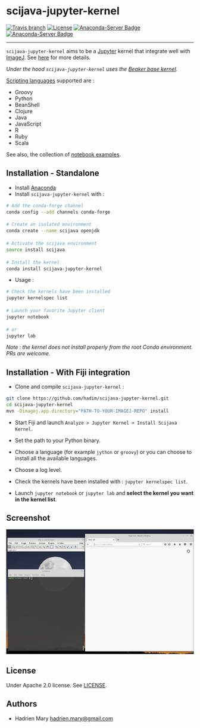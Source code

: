 # scijava-jupyter-kernel
[![Travis branch](https://img.shields.io/travis/hadim/scijava-jupyter-kernel/master.svg?style=flat-square)](https://travis-ci.org/hadim/scijava-jupyter-kernel)
[![License](https://img.shields.io/github/license/hadim/scijava-jupyter-kernel.svg?style=flat-square)](https://github.com/hadim/scijava-jupyter-kernel/blob/master/LICENSE)
[![Anaconda-Server Badge](https://anaconda.org/conda-forge/scijava-jupyter-kernel/badges/version.svg)](https://anaconda.org/conda-forge/scijava-jupyter-kernel)
[![Anaconda-Server Badge](https://anaconda.org/conda-forge/scijava-jupyter-kernel/badges/downloads.svg)](https://anaconda.org/conda-forge/scijava-jupyter-kernel)

---

`scijava-jupyter-kernel` aims to be a [Jupyter](http://jupyter.org/) kernel that integrate well with [ImageJ](http://imagej.net). See [here](https://imagej.net/Scijava_Jupyter_Kernel) for more details.

*Under the hood `scijava-jupyter-kernel` uses the [Beaker base kernel](https://github.com/twosigma/beakerx/tree/master/kernel/base).*

[Scripting languages](https://imagej.net/Scripting#Supported_languages) supported are :

- Groovy
- Python
- BeanShell
- Clojure
- Java
- JavaScript
- R
- Ruby
- Scala

See also, the collection of [notebook examples](./notebooks/).

## Installation - Standalone

- Install [Anaconda](https://www.continuum.io/downloads)
- Install `scijava-jupyter-kernel` with :

```bash
# Add the conda-forge channel
conda config --add channels conda-forge

# Create an isolated environment
conda create --name scijava openjdk

# Activate the scijava environment
source install scijava

# Install the kernel
conda install scijava-jupyter-kernel
```

- Usage :

```bash
# Check the kernels have been installed
jupyter kernelspec list

# Launch your favorite Jupyter client
jupyter notebook

# or
jupyter lab
```

*Note : the kernel does not install properly from the root Conda environment. PRs are welcome.*

## Installation - With Fiji integration

- Clone and compile `scijava-jupyter-kernel` :

```bash
git clone https://github.com/hadim/scijava-jupyter-kernel.git
cd scijava-jupyter-kernel
mvn -Dimagej.app.directory="PATH-TO-YOUR-IMAGEJ-REPO" install
```

- Start Fiji and launch `Analyze > Jupyter Kernel > Install Scijava Kernel`.
- Set the path to your Python binary.
- Choose a language (for example `jython` or `groovy`) or you can choose to install all the available languages.
- Choose a log level.

- Check the kernels have been installed with : `jupyter kernelspec list`.
- Launch `jupyter notebook` or `jupyter lab` and **select the kernel you want in the kernel list**.

## Screenshot

![Scijava Jupyter Kernel Installation](teaser.gif)

## License

Under Apache 2.0 license. See [LICENSE](LICENSE).

## Authors

- Hadrien Mary <hadrien.mary@gmail.com>
